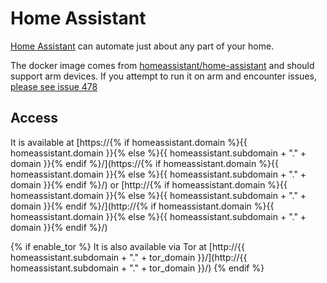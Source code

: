 # Home Assistant

[Home Assistant](https://www.home-assistant.io/) can automate just about any part of your home.

The docker image comes from [homeassistant/home-assistant](https://hub.docker.com/r/homeassistant/home-assistant) and should support arm devices.
If you attempt to run it on arm and encounter issues, 
[please see issue 478](https://gitlab.com/NickBusey/HomelabOS/-/issues/478)

## Access

It is available at [https://{% if homeassistant.domain %}{{ homeassistant.domain }}{% else %}{{ homeassistant.subdomain + "." + domain }}{% endif %}/](https://{% if homeassistant.domain %}{{ homeassistant.domain }}{% else %}{{ homeassistant.subdomain + "." + domain }}{% endif %}/) or [http://{% if homeassistant.domain %}{{ homeassistant.domain }}{% else %}{{ homeassistant.subdomain + "." + domain }}{% endif %}/](http://{% if homeassistant.domain %}{{ homeassistant.domain }}{% else %}{{ homeassistant.subdomain + "." + domain }}{% endif %}/)

{% if enable_tor %}
It is also available via Tor at [http://{{ homeassistant.subdomain + "." + tor_domain }}/](http://{{ homeassistant.subdomain + "." + tor_domain }}/)
{% endif %}
